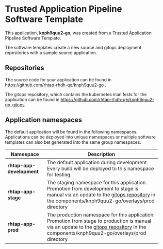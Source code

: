 # Trusted Application Pipeline Software Template

This application, **knph9quu2-go**, was created from a Trusted Application Pipeline Software Template.

The software templates create a new source and gitops deployment repositories with a sample source application. 

## Repositories

The source code for your application can be found in [https://github.com/rhtap-rhdh-qe/knph9quu2-go ](https://github.com/rhtap-rhdh-qe/knph9quu2-go ).
 
The gitops repository, which contains the kubernetes manifests for the application can be found in 
[https://github.com/rhtap-rhdh-qe/knph9quu2-go-gitops ](https://github.com/rhtap-rhdh-qe/knph9quu2-go-gitops ) 

## Application namespaces 

The default application will be found in the following namespaces. Applications can be deployed into unique namespaces or multiple software templates can also bet generated into the same group namespaces.  

|  Namespace   |  Description   |  
| -------- | -------- |   
| **rhtap-app-development** | The default application during development. Every build will be deployed to this namespace for testing. | 
| **rhtap-app-stage** | The staging namespace for this application. Promotion from development to stage is manual via an update to the [gitops repository](https://github.com/rhtap-rhdh-qe/knph9quu2-go-gitops ) in the components/knph9quu2-go/overlays/prod directory |  
| **rhtap-app-prod** | The production namespace for this application. Promotion from stage to production is manual via an update to the [gitops repository](https://github.com/rhtap-rhdh-qe/knph9quu2-go-gitops ) in the components/knph9quu2-go/overlays/prod directory | 